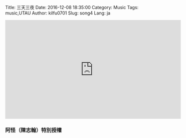 Title: 三天三夜
Date: 2016-12-08 18:35:00
Category: Music
Tags: music,UTAU
Author: kilfu0701
Slug: song4
Lang: ja

<div>
  <div class="video-container">
    <iframe width="560" height="315" src="https://www.youtube.com/embed/EPpcYGmBusk" frameborder="0" allowfullscreen></iframe>
  </div>
  <h3>阿怪（陳志翰）特別授權</h3>
</div>
